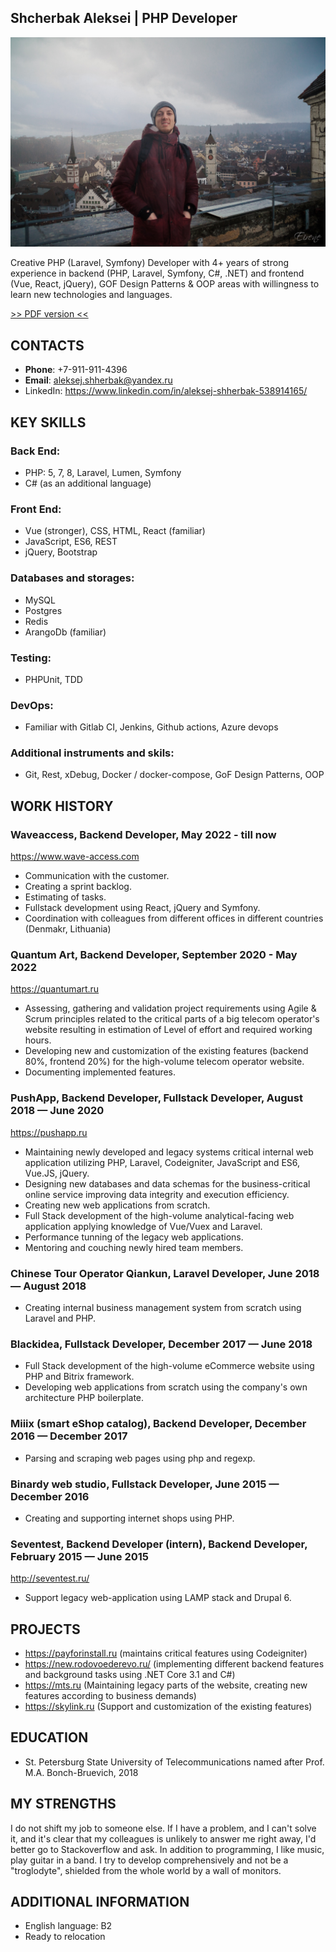 ## Shcherbak Aleksei | PHP Developer

![avatar](./ava.jpg)

Creative PHP (Laravel, Symfony) Developer with 4+ years of strong experience in backend (PHP, Laravel, Symfony, C#, .NET) and frontend (Vue, React, jQuery), 
GOF Design Patterns & OOP areas with willingness to learn new technologies and languages.

[>> PDF version <<](./Aleksej_Shherbak_PHP_Developer.pdf)

## CONTACTS
* **Phone**: +7-911-911-4396
* **Email**: aleksej.shherbak@yandex.ru
* LinkedIn: https://www.linkedin.com/in/aleksej-shherbak-538914165/

## KEY SKILLS

### **Back End**:
* PHP: 5, 7, 8, Laravel, Lumen, Symfony
* C# (as an additional language)

### **Front End**:
* Vue (stronger), CSS, HTML, React (familiar)
* JavaScript, ES6, REST
* jQuery, Bootstrap

### **Databases and storages**:
* MySQL 
* Postgres
* Redis
* ArangoDb (familiar)

### **Testing**:
* PHPUnit, TDD

### **DevOps**:
* Familiar with Gitlab CI, Jenkins, Github actions, Azure devops

### **Additional instruments and skils**:
* Git, Rest, xDebug, Docker / docker-compose, GoF Design Patterns, OOP

## WORK HISTORY

### **Waveaccess, Backend Developer, May 2022 - till now** 
 https://www.wave-access.com

* Communication with the customer. 
* Creating a sprint backlog.
* Estimating of tasks.
* Fullstack development using React, jQuery and Symfony.
* Coordination with colleagues from different offices in different countries (Denmakr, Lithuania)

### **Quantum Art, Backend Developer, September 2020 - May 2022** 
 https://quantumart.ru 

* Assessing, gathering and validation project requirements using Agile & Scrum principles related to the critical parts of a big telecom operator's website resulting in estimation of Level of effort and required working hours.
* Developing new and customization of the existing features (backend 80%, frontend 20%) for the high-volume telecom operator website.
* Documenting implemented features.

### **PushApp, Backend Developer, Fullstack Developer, August 2018 — June 2020** 
https://pushapp.ru

* Maintaining newly developed and legacy systems critical internal web application utilizing PHP, Laravel, Codeigniter, JavaScript and ES6, Vue.JS, jQuery.
* Designing new databases and data schemas for the business-critical online service improving data integrity and execution efficiency.
* Creating new web applications from scratch.
* Full Stack development of the high-volume analytical-facing web application applying knowledge of Vue/Vuex and Laravel.
* Performance tunning of the legacy web applications.
* Mentoring and couching newly hired team members.

### **Chinese Tour Operator Qiankun, Laravel Developer, June 2018 — August 2018** 
* Creating internal business management system from scratch using Laravel and PHP.

### **Blackidea, Fullstack Developer, December 2017 — June 2018** 
* Full Stack development of the high-volume eCommerce website using PHP and Bitrix framework.
* Developing web applications from scratch using the company's own architecture PHP boilerplate.

### **Miiix (smart eShop catalog), Backend Developer, December 2016 — December 2017**
* Parsing and scraping web pages using php and regexp. 

### **Binardy web studio, Fullstack Developer, June 2015 — December 2016**
* Creating and supporting internet shops using PHP.

### **Seventest, Backend Developer (intern), Backend Developer, February 2015 — June 2015** 
http://seventest.ru/ 

* Support legacy web-application using LAMP stack and Drupal 6. 

## PROJECTS
* https://payforinstall.ru (maintains critical features using Codeigniter)
* https://new.rodovoederevo.ru/ (implementing different backend features and background tasks using .NET Core 3.1 and C#)
* https://mts.ru (Maintaining legacy parts of the website, creating new features according to business demands)
* https://skylink.ru (Support and customization of the existing features)

## EDUCATION
* St. Petersburg State University of Telecommunications named after Prof. M.A. Bonch-Bruevich, 2018

## MY STRENGTHS
I do not shift my job to someone else. If I have a problem, and I can't solve it, and it's clear that
my colleagues is unlikely to answer me right away, I'd better go to Stackoverflow and ask.
In addition to programming, I like music, play guitar in a band. I try to develop
comprehensively and not be a "troglodyte", shielded from the whole world by a wall of monitors.

## ADDITIONAL INFORMATION
* English language: B2
* Ready to relocation
